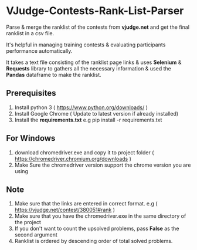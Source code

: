 # VJudge-Contests-Rank-List-Parser
Parse & merge the ranklist of the contests from **vjudge.net** and get the final ranklist in a csv file.

It's helpful in managing training contests & evaluating participants performance automatically.

It takes a text file consisting of the ranklist page links & uses **Selenium** & **Requests** library to gathers all the necessary information & used the **Pandas** dataframe to make the ranklist.


## Prerequisites
1. Install python 3 ( https://www.python.org/downloads/ )
2. Install Google Chrome ( Update to latest version if already installed)
3. Install the **requirements.txt** e.g pip install -r requirements.txt

## For Windows
1. download chromedriver.exe and copy it to project folder ( https://chromedriver.chromium.org/downloads )
2. Make Sure the chromedriver version support the chrome version you are using

## Note
1. Make sure that the links are entered in correct format. e.g ( https://vjudge.net/contest/380051#rank )
2. Make sure that you have the chromedriver.exe in the same directory of the project
3. If you don't want to count the upsolved problems, pass **False** as the second argument
4. Ranklist is ordered by descending order of total solved problems.

